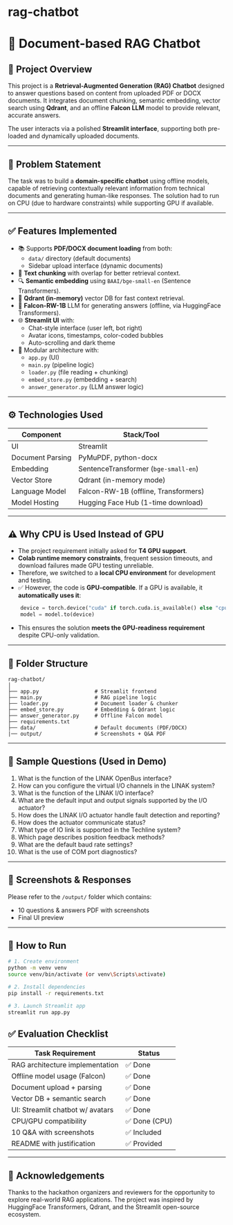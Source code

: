 # rag-chatbot
# 🤖 Document-based RAG Chatbot

## 📌 Project Overview
This project is a **Retrieval-Augmented Generation (RAG) Chatbot** designed to answer questions based on content from uploaded PDF or DOCX documents. It integrates document chunking, semantic embedding, vector search using **Qdrant**, and an offline **Falcon LLM** model to provide relevant, accurate answers.

The user interacts via a polished **Streamlit interface**, supporting both pre-loaded and dynamically uploaded documents.

---

## 🎯 Problem Statement
The task was to build a **domain-specific chatbot** using offline models, capable of retrieving contextually relevant information from technical documents and generating human-like responses. The solution had to run on CPU (due to hardware constraints) while supporting GPU if available.

---

## ✅ Features Implemented
- 📚 Supports **PDF/DOCX document loading** from both:
  - `data/` directory (default documents)
  - Sidebar upload interface (dynamic documents)
- 🧠 **Text chunking** with overlap for better retrieval context.
- 🔍 **Semantic embedding** using `BAAI/bge-small-en` (Sentence Transformers).
- 💃 **Qdrant (in-memory)** vector DB for fast context retrieval.
- 🧾 **Falcon-RW-1B** LLM for generating answers (offline, via HuggingFace Transformers).
- 🌐 **Streamlit UI** with:
  - Chat-style interface (user left, bot right)
  - Avatar icons, timestamps, color-coded bubbles
  - Auto-scrolling and dark theme
- 🧹 Modular architecture with:
  - `app.py` (UI)
  - `main.py` (pipeline logic)
  - `loader.py` (file reading + chunking)
  - `embed_store.py` (embedding + search)
  - `answer_generator.py` (LLM answer logic)

---

## ⚙️ Technologies Used
| Component        | Stack/Tool                             |
|------------------|----------------------------------------|
| UI               | Streamlit                              |
| Document Parsing | PyMuPDF, python-docx                   |
| Embedding        | SentenceTransformer (`bge-small-en`)   |
| Vector Store     | Qdrant (in-memory mode)                |
| Language Model   | Falcon-RW-1B (offline, Transformers)   |
| Model Hosting    | Hugging Face Hub (1-time download)     |

---

## ⚠️ Why CPU is Used Instead of GPU
- The project requirement initially asked for **T4 GPU support**.
- **Colab runtime memory constraints**, frequent session timeouts, and download failures made GPU testing unreliable.
- Therefore, we switched to a **local CPU environment** for development and testing.
- ✅ However, the code is **GPU-compatible**. If a GPU is available, it **automatically uses it**:
```python
    device = torch.device("cuda" if torch.cuda.is_available() else "cpu")
    model = model.to(device)
```
- This ensures the solution **meets the GPU-readiness requirement** despite CPU-only validation.

---

## 📂 Folder Structure
```
rag-chatbot/
│
├── app.py                  # Streamlit frontend
├── main.py                 # RAG pipeline logic
├── loader.py               # Document loader & chunker
├── embed_store.py          # Embedding & Qdrant logic
├── answer_generator.py     # Offline Falcon model
├── requirements.txt
├── data/                   # Default documents (PDF/DOCX)
|── output/                 # Screenshots + Q&A PDF

```

---

## 📄 Sample Questions (Used in Demo)
1. What is the function of the LINAK OpenBus interface?
2. How can you configure the virtual I/O channels in the LINAK system?
3. What is the function of the LINAK I/O interface?
4. What are the default input and output signals supported by the I/O actuator?
5. How does the LINAK I/O actuator handle fault detection and reporting?
6. How does the actuator communicate status?
7. What type of IO link is supported in the Techline system?
8. Which page describes position feedback methods?
9. What are the default baud rate settings?
10. What is the use of COM port diagnostics?


---

## 📸 Screenshots & Responses
Please refer to the `/output/` folder which contains:
- 10 questions & answers PDF with screenshots
- Final UI preview

---

## 🚀 How to Run
```bash
# 1. Create environment
python -m venv venv
source venv/bin/activate (or venv\Scripts\activate)

# 2. Install dependencies
pip install -r requirements.txt

# 3. Launch Streamlit app
streamlit run app.py
```



## ✅ Evaluation Checklist
| Task Requirement                   | Status         |
|------------------------------------|----------------|
| RAG architecture implementation    | ✅ Done        |
| Offline model usage (Falcon)       | ✅ Done        |
| Document upload + parsing          | ✅ Done        |
| Vector DB + semantic search        | ✅ Done        |
| UI: Streamlit chatbot w/ avatars   | ✅ Done        |
| CPU/GPU compatibility              | ✅ Done (CPU)  |
| 10 Q&A with screenshots            | ✅ Included    |
| README with justification          | ✅ Provided    |

---

## 🙌 Acknowledgements
Thanks to the hackathon organizers and reviewers for the opportunity to explore real-world RAG applications. The project was inspired by HuggingFace Transformers, Qdrant, and the Streamlit open-source ecosystem.
